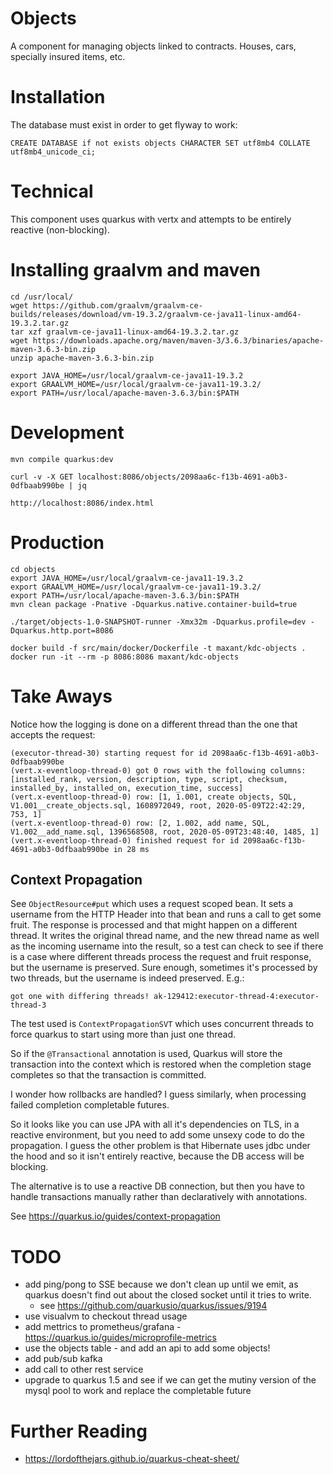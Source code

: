 # Objects

A component for managing objects linked to contracts.
Houses, cars, specially insured items, etc.

# Installation

The database must exist in order to get flyway to work:

    CREATE DATABASE if not exists objects CHARACTER SET utf8mb4 COLLATE utf8mb4_unicode_ci;

# Technical

This component uses quarkus with vertx and attempts to be entirely reactive (non-blocking).

# Installing graalvm and maven

    cd /usr/local/
    wget https://github.com/graalvm/graalvm-ce-builds/releases/download/vm-19.3.2/graalvm-ce-java11-linux-amd64-19.3.2.tar.gz
    tar xzf graalvm-ce-java11-linux-amd64-19.3.2.tar.gz
    wget https://downloads.apache.org/maven/maven-3/3.6.3/binaries/apache-maven-3.6.3-bin.zip
    unzip apache-maven-3.6.3-bin.zip

    export JAVA_HOME=/usr/local/graalvm-ce-java11-19.3.2
    export GRAALVM_HOME=/usr/local/graalvm-ce-java11-19.3.2/
    export PATH=/usr/local/apache-maven-3.6.3/bin:$PATH

# Development

    mvn compile quarkus:dev

    curl -v -X GET localhost:8086/objects/2098aa6c-f13b-4691-a0b3-0dfbaab990be | jq

    http://localhost:8086/index.html

# Production

    cd objects
    export JAVA_HOME=/usr/local/graalvm-ce-java11-19.3.2
    export GRAALVM_HOME=/usr/local/graalvm-ce-java11-19.3.2/
    export PATH=/usr/local/apache-maven-3.6.3/bin:$PATH
    mvn clean package -Pnative -Dquarkus.native.container-build=true

    ./target/objects-1.0-SNAPSHOT-runner -Xmx32m -Dquarkus.profile=dev -Dquarkus.http.port=8086

    docker build -f src/main/docker/Dockerfile -t maxant/kdc-objects .
    docker run -it --rm -p 8086:8086 maxant/kdc-objects

# Take Aways

Notice how the logging is done on a different thread than the one that accepts the request:

    (executor-thread-30) starting request for id 2098aa6c-f13b-4691-a0b3-0dfbaab990be
    (vert.x-eventloop-thread-0) got 0 rows with the following columns: [installed_rank, version, description, type, script, checksum, installed_by, installed_on, execution_time, success]
    (vert.x-eventloop-thread-0) row: [1, 1.001, create objects, SQL, V1.001__create_objects.sql, 1608972049, root, 2020-05-09T22:42:29, 753, 1]
    (vert.x-eventloop-thread-0) row: [2, 1.002, add name, SQL, V1.002__add_name.sql, 1396568508, root, 2020-05-09T23:48:40, 1485, 1]
    (vert.x-eventloop-thread-0) finished request for id 2098aa6c-f13b-4691-a0b3-0dfbaab990be in 28 ms

## Context Propagation

See `ObjectResource#put` which uses a request scoped bean. It sets a username from the HTTP Header into that bean 
and runs a call to get some fruit. The response is processed and that might happen on a different thread. It writes 
the original thread name, and the new thread name as well as the incoming username into the result, so a test can 
check to see if there is a case where different threads process the request and fruit response, but the username is 
preserved. Sure enough, sometimes it's processed by two threads, but the username is indeed preserved. E.g.:

    got one with differing threads! ak-129412:executor-thread-4:executor-thread-3

The test used is `ContextPropagationSVT` which uses concurrent threads to force quarkus to start using more than just
one thread.

So if the `@Transactional` annotation is used, Quarkus will store the transaction into the context which is restored
when the completion stage completes so that the transaction is committed.

I wonder how rollbacks are handled? I guess similarly, when processing failed completion completable futures.

So it looks like you can use JPA with all it's dependencies on TLS, in a reactive environment, but you need to 
add some unsexy code to do the propagation. I guess the other problem is that Hibernate uses jdbc under the hood 
and so it isn't entirely reactive, because the DB access will be blocking.

The alternative is to use a reactive DB connection, but then you have to handle transactions manually rather than 
declaratively with annotations.

See https://quarkus.io/guides/context-propagation

# TODO

- add ping/pong to SSE because we don't clean up until we emit, as quarkus doesn't find out about the closed socket until it tries to write.
  - see https://github.com/quarkusio/quarkus/issues/9194
- use visualvm to checkout thread usage
- add mettrics to prometheus/grafana - https://quarkus.io/guides/microprofile-metrics
- use the objects table - and add an api to add some objects!
- add pub/sub kafka
- add call to other rest service
- upgrade to quarkus 1.5 and see if we can get the mutiny version of the mysql pool to work and replace the completable future

# Further Reading

- https://lordofthejars.github.io/quarkus-cheat-sheet/